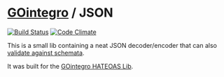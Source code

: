 # [GOintegro](http://www.gointegro.com/en/) / JSON

[![Build Status](https://travis-ci.org/GoIntegro/json.svg?branch=master)](https://travis-ci.org/GoIntegro/json) [![Code Climate](https://codeclimate.com/github/GoIntegro/json/badges/gpa.svg)](https://codeclimate.com/github/GoIntegro/json)

This is a small lib containing a neat JSON decoder/encoder that can also [validate against schemata](http://json-schema.org/). 

It was built for the [GOintegro HATEOAS Lib](https://github.com/GoIntegro/hateoas).
